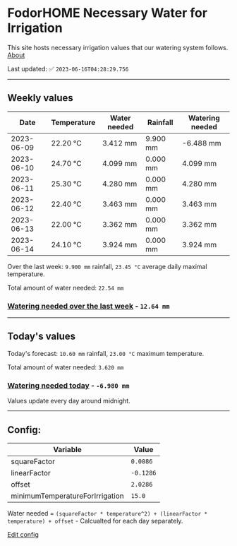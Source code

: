 # FodorHOME Necessary Water for Irrigation

This site hosts necessary irrigation values that our watering system follows. [About](https://github.com/redyau/irrigation)

Last updated: ✅ `2023-06-16T04:28:29.756`

---

## Weekly values

| Date | Temperature | Water needed | Rainfall | Watering needed |
|-----|-----|-----|-----|-----|
| 2023-06-09 | 22.20 °C | 3.412 mm | 9.900 mm | -6.488 mm |
| 2023-06-10 | 24.70 °C | 4.099 mm | 0.000 mm | 4.099 mm |
| 2023-06-11 | 25.30 °C | 4.280 mm | 0.000 mm | 4.280 mm |
| 2023-06-12 | 22.40 °C | 3.463 mm | 0.000 mm | 3.463 mm |
| 2023-06-13 | 22.00 °C | 3.362 mm | 0.000 mm | 3.362 mm |
| 2023-06-14 | 24.10 °C | 3.924 mm | 0.000 mm | 3.924 mm |


Over the last week: `9.900 mm` rainfall, `23.45 °C` average daily maximal temperature.

Total amount of water needed: `22.54 mm`

### [Watering needed over the last week](lastweek.txt) - `12.64 mm`

---

## Today's values

Today's forecast: `10.60 mm` rainfall, `23.00 °C` maximum temperature.

Total amount of water needed: `3.620 mm`

### [Watering needed today](today.txt) - `-6.980 mm`

Values update every day around midnight.

---

## Config:

| Variable | Value |
|-----|-----|
| squareFactor | `0.0086` |
| linearFactor | `-0.1286` |
| offset | `2.0286` |
| minimumTemperatureForIrrigation | `15.0` |

Water needed = `(squareFactor * temperature^2) + (linearFactor * temperature) + offset` - Calcualted for each day separately.

[Edit config](https://github.com/RedyAu/irrigation/edit/main/config.json)
